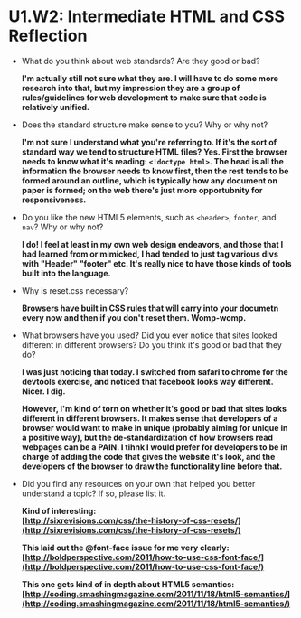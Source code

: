# U1.W2: Intermediate HTML and CSS Reflection

* What do you think about web standards? Are they good or bad?

	**I'm actually still not sure what they are. I will have to do some more research into that, but my impression they are a group of rules/guidelines for web development to make sure that code is relatively unified.**

* Does the standard structure make sense to you? Why or why not?

	**I'm not sure I understand what you're referring to. If it's the sort of standard way we tend to structure HTML files? Yes. First the browser needs to know what it's reading: `<!doctype html>`. The head is all the information the browser needs to know first, then the rest tends to be formed around an outline, which is typically how any document on paper is formed; on the web there's just more opportubnity for responsiveness.**

* Do you like the new HTML5 elements, such as `<header>`, `footer`, and `nav`? Why or why not?

	**I do! I feel at least in my own web design endeavors, and those that I had learned from or mimicked, I had tended to just tag various divs with "Header" "footer" etc. It's really nice to have those kinds of tools built into the language.**

* Why is reset.css necessary? 

	**Browsers have built in CSS rules that will carry into your documetn every now and then if you don't reset them. Womp-womp.**


* What browsers have you used? Did you ever notice that sites looked different in different browsers? Do you think it's good or bad that they do?

	**I was just noticing that today. I switched from safari to chrome for the devtools exercise, and noticed that facebook looks way different. Nicer. I dig.**
	
	**However, I'm kind of torn on whether it's good or bad that sites looks different in different browsers. It makes sense that developers of a browser would want to make in unique (probably aiming for unique in a positive way), but the de-standardization of how browsers read webpages can be a PAIN. I tihnk I would prefer for developers to be in charge of adding the code that gives the website it's look, and the developers of the browser to draw the functionality line before that.**

* Did you find any resources on your own that helped you better understand a topic? If so, please list it.

	**Kind of interesting:<br>
[http://sixrevisions.com/css/the-history-of-css-resets/](http://sixrevisions.com/css/the-history-of-css-resets/)**


	**This laid out the @font-face issue for me very clearly:
[http://boldperspective.com/2011/how-to-use-css-font-face/](http://boldperspective.com/2011/how-to-use-css-font-face/)**


	**This one gets kind of in depth about HTML5 semantics:
[http://coding.smashingmagazine.com/2011/11/18/html5-semantics/](http://coding.smashingmagazine.com/2011/11/18/html5-semantics/)**

